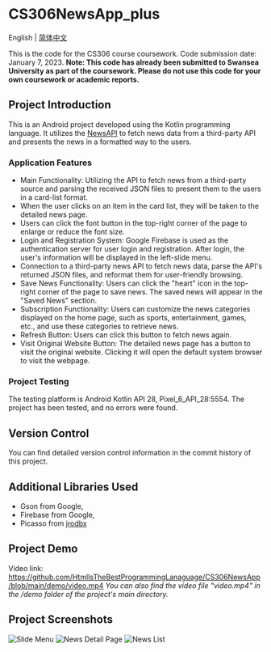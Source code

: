 # CS306NewsApp_plus

English | [简体中文](https://github.com/HtmlIsTheBestProgrammingLanaguage/CS306NewsApp/blob/main/README_ZH.md)

This is the code for the CS306 course coursework.
Code submission date: January 7, 2023.
**Note: This code has already been submitted to Swansea University as part of the coursework. Please do not use this code for your own coursework or academic reports.**

## Project Introduction

This is an Android project developed using the Kotlin programming language.
It utilizes the [NewsAPI](https://newsapi.org) to fetch news data from a third-party API and presents the news in a formatted way to the users.

### Application Features

- Main Functionality: Utilizing the API to fetch news from a third-party source and parsing the received JSON files to present them to the users in a card-list format.
- When the user clicks on an item in the card list, they will be taken to the detailed news page.
- Users can click the font button in the top-right corner of the page to enlarge or reduce the font size.
- Login and Registration System: Google Firebase is used as the authentication server for user login and registration. After login, the user's information will be displayed in the left-slide menu.
- Connection to a third-party news API to fetch news data, parse the API's returned JSON files, and reformat them for user-friendly browsing.
- Save News Functionality: Users can click the "heart" icon in the top-right corner of the page to save news. The saved news will appear in the "Saved News" section.
- Subscription Functionality: Users can customize the news categories displayed on the home page, such as sports, entertainment, games, etc., and use these categories to retrieve news.
- Refresh Button: Users can click this button to fetch news again.
- Visit Original Website Button: The detailed news page has a button to visit the original website. Clicking it will open the default system browser to visit the webpage.

### Project Testing

The testing platform is Android Kotlin API 28, Pixel_6_API_28:5554. The project has been tested, and no errors were found.

## Version Control

You can find detailed version control information in the commit history of this project.

## Additional Libraries Used

- Gson from Google,
- Firebase from Google,
- Picasso from [jrodbx](https://github.com/square/picasso)

## Project Demo

Video link: https://github.com/HtmlIsTheBestProgrammingLanaguage/CS306NewsApp/blob/main/demo/video.mp4
*You can also find the video file "video.mp4" in the /demo folder of the project's main directory.*

## Project Screenshots

![Slide Menu](https://github.com/HtmlIsTheBestProgrammingLanaguage/CS306NewsApp/blob/main/demo/ScreenCapture%201.png)
![News Detail Page](https://github.com/HtmlIsTheBestProgrammingLanaguage/CS306NewsApp/blob/main/demo/ScreenCapture%202.png)
![News List](https://github.com/HtmlIsTheBestProgrammingLanaguage/CS306NewsApp/blob/main/demo/ScreenCapture.png)